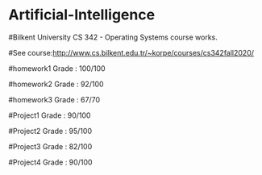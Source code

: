 # Artificial-Intelligence
#Bilkent University CS 342 - Operating Systems course works. 

#See course:http://www.cs.bilkent.edu.tr/~korpe/courses/cs342fall2020/

#homework1 Grade : 100/100

#homework2 Grade : 92/100

#homework3 Grade : 67/70

#Project1 Grade : 90/100

#Project2 Grade : 95/100

#Project3 Grade : 82/100

#Project4 Grade : 90/100
